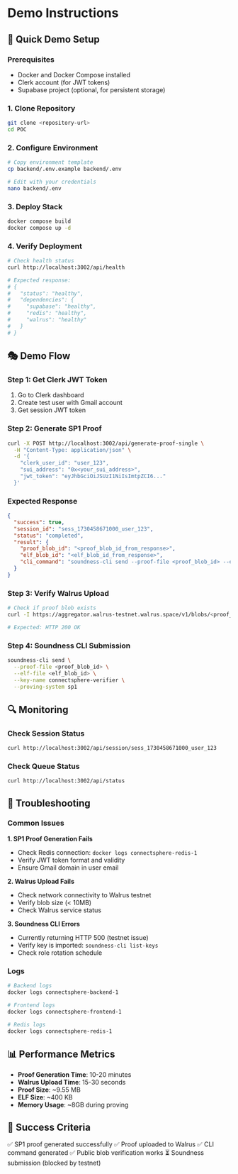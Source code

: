 # Demo Instructions

## 🚀 Quick Demo Setup

### Prerequisites
- Docker and Docker Compose installed
- Clerk account (for JWT tokens)
- Supabase project (optional, for persistent storage)

### 1. Clone Repository
```bash
git clone <repository-url>
cd POC
```

### 2. Configure Environment
```bash
# Copy environment template
cp backend/.env.example backend/.env

# Edit with your credentials
nano backend/.env
```

### 3. Deploy Stack
```bash
docker compose build
docker compose up -d
```

### 4. Verify Deployment
```bash
# Check health status
curl http://localhost:3002/api/health

# Expected response:
# {
#   "status": "healthy",
#   "dependencies": {
#     "supabase": "healthy",
#     "redis": "healthy",
#     "walrus": "healthy"
#   }
# }
```

## 🎭 Demo Flow

### Step 1: Get Clerk JWT Token
1. Go to Clerk dashboard
2. Create test user with Gmail account
3. Get session JWT token

### Step 2: Generate SP1 Proof
```bash
curl -X POST http://localhost:3002/api/generate-proof-single \
  -H "Content-Type: application/json" \
  -d '{
    "clerk_user_id": "user_123",
    "sui_address": "0x<your_sui_address>",
    "jwt_token": "eyJhbGciOiJSUzI1NiIsImtpZCI6..."
  }'
```

### Expected Response
```json
{
  "success": true,
  "session_id": "sess_1730458671000_user_123",
  "status": "completed",
  "result": {
    "proof_blob_id": "<proof_blob_id_from_response>",
    "elf_blob_id": "<elf_blob_id_from_response>",
    "cli_command": "soundness-cli send --proof-file <proof_blob_id> --elf-file <elf_blob_id> --key-name connectsphere-verifier --proving-system sp1"
  }
}
```

### Step 3: Verify Walrus Upload
```bash
# Check if proof blob exists
curl -I https://aggregator.walrus-testnet.walrus.space/v1/blobs/<proof_blob_id>

# Expected: HTTP 200 OK
```

### Step 4: Soundness CLI Submission
```bash
soundness-cli send \
  --proof-file <proof_blob_id> \
  --elf-file <elf_blob_id> \
  --key-name connectsphere-verifier \
  --proving-system sp1
```

## 🔍 Monitoring

### Check Session Status
```bash
curl http://localhost:3002/api/session/sess_1730458671000_user_123
```

### Check Queue Status
```bash
curl http://localhost:3002/api/status
```

## 🐛 Troubleshooting

### Common Issues

**1. SP1 Proof Generation Fails**
- Check Redis connection: `docker logs connectsphere-redis-1`
- Verify JWT token format and validity
- Ensure Gmail domain in user email

**2. Walrus Upload Fails**
- Check network connectivity to Walrus testnet
- Verify blob size (< 10MB)
- Check Walrus service status

**3. Soundness CLI Errors**
- Currently returning HTTP 500 (testnet issue)
- Verify key is imported: `soundness-cli list-keys`
- Check role rotation schedule

### Logs
```bash
# Backend logs
docker logs connectsphere-backend-1

# Frontend logs
docker logs connectsphere-frontend-1

# Redis logs
docker logs connectsphere-redis-1
```

## 📊 Performance Metrics

- **Proof Generation Time**: 10-20 minutes
- **Walrus Upload Time**: 15-30 seconds
- **Proof Size**: ~9.55 MB
- **ELF Size**: ~400 KB
- **Memory Usage**: ~8GB during proving

## 🎯 Success Criteria

✅ SP1 proof generated successfully
✅ Proof uploaded to Walrus
✅ CLI command generated
✅ Public blob verification works
⏳ Soundness submission (blocked by testnet)